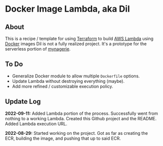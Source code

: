 # Docker Image Lambda, aka Dil

## About

This is a recipe / template for using [Terraform](https://www.terraform.io/) to build [AWS Lambda](https://docs.aws.amazon.com/lambda/index.html) using [Docker](https://www.docker.com/) images
Dil is not a fully realized project.
It's a prototype for the serverless portion of [mynagerie](https://github.com/andreburto/mynagerie).

## To Do

* Generalize Docker module to allow multiple `Dockerfile` options.
* Update Lambda without destroying everything (maybe).
* Add more refined / customizable execution policy.

## Update Log

**2022-09-11:** Added Lambda portion of the process.
Successfully went from nothing to a working Lambda.
Created this Github project and the README.
Added Lambda execution URL.

**2022-08-29:** Started working on the project.
Got as far as creating the ECR, building the image, and pushing that up to said ECR.
